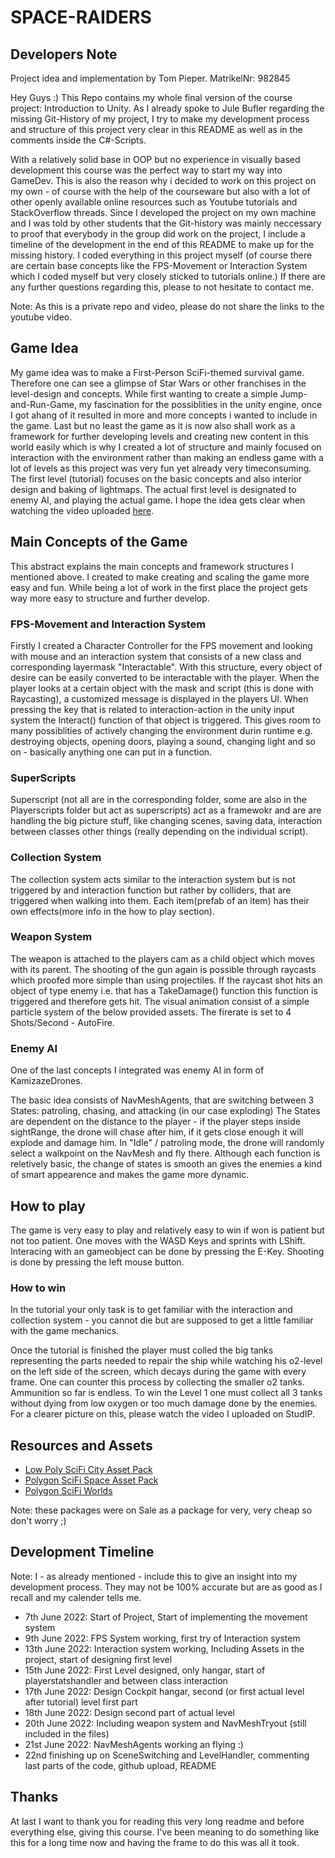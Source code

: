 # SPACE-RAIDERS

## Developers Note

Project idea and implementation by Tom Pieper.
MatrikelNr: 982845


Hey Guys :)
This Repo contains my whole final version of the course project: Introduction to Unity.
As I already spoke to Jule Bufler regarding the missing Git-History of my project, I try to make my development process and structure of this project very clear in this README as well as in the comments inside the C#-Scripts.

With a relatively solid base in OOP but no experience in visually based development this course was the perfect way to start my way into GameDev. This is also the reason why i decided to work on this project on my own - of course with the help of the courseware but also with a lot of other openly available online resources such as Youtube tutorials and StackOverflow threads. 
Since I developed the project on my own machine and I was told by other students that the Git-history was mainly neccessary to proof that everybody in the group did work on the project, I include a timeline of the development in the end of this README to make up for the missing history.
I coded everything in this project myself (of course there are certain base concepts like the FPS-Movement or Interaction System which I coded myself but very closely sticked to tutorials online.) If there are any further questions regarding this, please to not hesitate to contact me.


Note: As this is a private repo and video, please do not share the links to the youtube video.



## Game Idea 
My game idea was to make a First-Person SciFi-themed survival game. Therefore one can see a glimpse of Star Wars or other franchises in the level-design and concepts. While first wanting to create a simple Jump-and-Run-Game, my fascination for the possiblities in the unity engine, once I got ahang of it resulted in more and more concepts i wanted to include in the game. Last but no least the game as it is now also shall work as a framework for further developing levels and creating new content in this world easily which is why I created a lot of structure and mainly focused on interaction with the environment rather than making an endless game with a lot of levels as this project was very fun yet already very timeconsuming.
The first level (tutorial) focuses on the basic concepts and also interior design and baking of lightmaps.
The actual first level is designated to enemy AI, and playing the actual game.
I hope the idea gets clear when watching the video uploaded [here](https://youtu.be/mBIjuP0cHk8). 



## Main Concepts of the Game 
This abstract explains the main concepts and framework structures I mentioned above. 
I created to make creating and scaling the game more easy and fun. While being a lot of work in the first place the project gets way more easy to structure and further develop.

### FPS-Movement and Interaction System
Firstly I created a Character Controller for the FPS movement and looking with mouse and an interaction system that consists of a new class and corresponding layermask "Interactable". With this structure, every object of desire can be easily converted to be interactable with the player. When the player looks at a certain object with the mask and script (this is done with Raycasting), a customized message is displayed in the players UI. When pressing the key that is related to interaction-action in the unity input system the Interact() function of that object is triggered. 
This gives room to many possiblities of actively changing the environment durin runtime e.g. destroying objects, opening doors, playing a sound,  changing light and so on - basically anything one can put in a function. 

### SuperScripts 
Superscript (not all are in the corresponding folder, some are also in the Playerscripts folder but act as superscripts) act as a framewokr and are are handling the big picture stuff, like changing scenes, saving data, interaction between classes other things (really depending on the individual script).

### Collection System
The collection system acts similar to the interaction system but is not triggered by and interaction function but rather by colliders, that are triggered when walking into them. Each item(prefab of an item) has their own effects(more info in the how to play section).

### Weapon System
The weapon is attached to the players cam as a child object which moves with its parent. The shooting of the gun again is possible through raycasts which proofed more simple than using projectiles. If the raycast shot hits an object of type enemy i.e. that has a TakeDamage() function this function is triggered and therefore gets hit. The visual animation consist of a simple particle system of the below provided assets. The firerate is set to 4 Shots/Second - AutoFire.

### Enemy AI
One of the last concepts I integrated was enemy AI in form of KamizazeDrones.

The basic idea consists of NavMeshAgents, that are switching between 3 States: patroling, chasing, and attacking (in our case exploding)
The States are dependent on the distance to the player - if the player steps inside sightRange, the drone will chase after him, if it gets close enough it will explode and damage him.
In "Idle" / patroling mode, the drone will randomly select a walkpoint on the NavMesh and fly there.
Although each function is reletively basic, the change of states is smooth an gives the enemies a kind of smart appearence and makes the game more dynamic.



## How to play
The game is very easy to play and relatively easy to win if won is patient but not too patient. One moves with the WASD Keys and sprints with LShift. Interacing with an gameobject can be done by pressing the E-Key. Shooting is done by pressing the left mouse button. 


### How to win
In the tutorial your only task is to get familiar with the interaction and collection system - you cannot die but are supposed to get a little familiar with the game mechanics.

Once the tutorial is finished the player must colled the big tanks representing the parts needed to repair the ship while watching his o2-level on the left side of the screen, which decays during the game with every frame. One can counter this process by collecting the smaller o2 tanks. Ammunition so far is endless. To win the Level 1 one must collect all 3 tanks without dying from low oxygen or too much damage done by the enemies. For a clearer picture on this, please watch the video I uploaded on StudIP.



## Resources and Assets
- [Low Poly SciFi City Asset Pack](https://assetstore.unity.com/packages/3d/environments/sci-fi/polygon-sci-fi-city-low-poly-3d-art-by-synty-115950)
- [Polygon SciFi Space Asset Pack](https://assetstore.unity.com/packages/3d/environments/sci-fi/polygon-sci-fi-space-low-poly-3d-art-by-synty-138857)
- [Polygon SciFi Worlds](https://assetstore.unity.com/packages/3d/environments/sci-fi/polygon-sci-fi-worlds-low-poly-3d-art-by-synty-206299)

Note: these packages were on Sale as a package for very, very cheap so don't worry ;)



## Development Timeline
Note: I  - as already mentioned - include this to give an insight into my development process. They may not be 100% accurate but are as good as I recall and my calender tells me.


- 7th June 2022: Start of Project, Start of implementing the movement system
- 9th June 2022: FPS System working, first try of Interaction system
- 13th June 2022: Interaction system working, Including Assets in the project, start of designing first level
- 15th June 2022: First Level designed, only hangar, start of playerstatshandler and between class interaction
- 17th June 2022: Design Cockpit hangar, second (or first actual level after tutorial) level first part
- 18th June 2022: Design second part of actual level
- 20th June 2022: Including weapon system and NavMeshTryout (still included in the files)
- 21st June 2022: NavMeshAgents working an flying :)
- 22nd finishing up on SceneSwitching and LevelHandler, commenting last parts of the code, github upload, README


## Thanks
At last I want to thank you for reading this very long readme and before everything else, giving this course. I've been meaning to do something like this for a long time now and having the frame to do this was all it took. 



